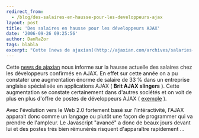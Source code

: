 ```yaml
---
redirect_from:
  - /blog/des-salaires-en-hausse-pour-les-developpeurs-ajax
layout: post
title: 'Des salaires en hausse pour les développeurs AJAX'
date: '2006-09-26 09:25:56'
author: DanRaZor
tags: blabla
excerpt: "Cette [news de ajaxian](http://ajaxian.com/archives/salaries-go-up-for-ajax-jobs) nous informe sur la hausse actuelle des salaires chez les développeurs confirmés en AJAX.     \nEn effet sur cette année on a pu constater une augmentation énorme de salaire de 33 % dans un entreprise anglaise spécialisée en applications AJAX ( **Brit AJAX slingers** ). Cette      …"
---
```


Cette [news de ajaxian](http://ajaxian.com/archives/salaries-go-up-for-ajax-jobs) nous informe sur la hausse actuelle des salaires chez les développeurs confirmés en AJAX.
En effet sur cette année on a pu constater une augmentation énorme de salaire de 33 % dans un entreprise anglaise spécialisée en applications AJAX ( **Brit AJAX slingers** ). Cette augmentation se constate certainement dans d'autres sociétés et on voit de plus en plus d'offre de postes de développeurs AJAX ( [exemple](http://blog.netvibes.com/?2006/09/04/76-netvibes-seeks-top-ajax-coder) ).

Avec l'évolution vers le Web 2.0 fortement basé sur l'intéractivité, l'AJAX apparait donc comme un langage ou plutôt une façon de programmer qui va prendre de l'ampleur. Le Javascript &quot;avancé&quot; a donc de beaux jours devant lui et des postes trés bien rémunérés risquent d'apparaître rapidement ...
